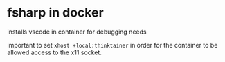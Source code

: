 # fsharp in docker
installs vscode in container for debugging needs

important to set `xhost +local:thinktainer` in order for the container to be
allowed access to the x11 socket.
